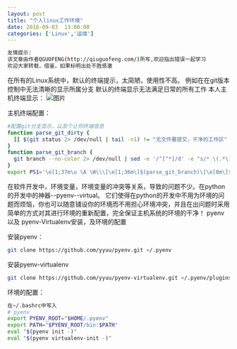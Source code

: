 ```yaml
---
layout: post
title: "个人linux工作环境"
date: 2016-09-03  13:00:00
categories: ['Linux','运维']
---
```

```bash
友情提示:
该文章由作者QGUOFENG(http://qiuguofeng.com/)所写,欢迎指出错误一起学习
欢迎大家转载，借鉴，如果标明出处不胜感激
```
在所有的Linux系统中，默认的终端提示，太简陋，使用性不高。
例如在在git版本控制中无法清晰的显示所属分支
默认的终端显示无法满足日常的所有工作
本人主机终端显示：
![图片](/assets/active_images/Linux/Linux.png)

主机终端配置：
```bash
#配置git分支显示，以及个让你终端信息
function parse_git_dirty {
  [[ $(git status 2> /dev/null | tail -n1) != "无文件要提交，干净的工作区" ]] && echo "*"
}
function parse_git_branch {
  git branch --no-color 2> /dev/null | sed -e '/^[^*]/d' -e "s/* \(.*\)/[\1$(parse_git_dirty)]/"
}
export PS1='\e[1;37m\u \A \W\\\[\e[1;36m\]$(parse_git_branch)\[\e[0m\]$ '
```

在软件开发中，环境变量，环境变量的冲突等关系，导致的问题不少。在python的开发中的神器--pyenv--virtual。
它们使得在python的开发中不用为环境的问题而烦恼，你也可以随意铺设你的环境而不用担心环境冲突，并且在出问题时采用简单的方式对其进行环境的重新配置，完全保证主机系统的环境的干净！
pyenv以及 pyenv-Virtualenv安装，及环境的配置

安装pyenv：
```bash
git clone https://github.com/yyuu/pyenv.git ~/.pyenv
```
安装pyenv-virtualenv
```bash
git clone https://github.com/yyuu/pyenv-virtualenv.git ~/.pyenv/plugins/pyenv-virtualenv   
```

环境的配置：
```bash
在~/.bashrc中写入
# pyenv
export PYENV_ROOT="$HOME/.pyenv"
export PATH="$PYENV_ROOT/bin:$PATH"
eval "$(pyenv init -)"
eval "$(pyenv virtualenv-init -)"
```


